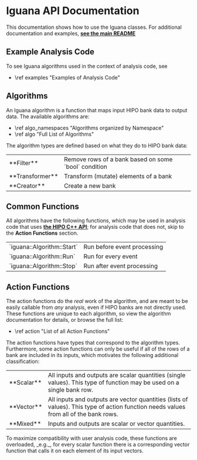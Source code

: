 <!--
This file is used as a mainpage for the API documentation,
which is generated by `doxygen`. To generate API
documentation locally, run `doxygen doc/Doxyfile`
-->

# Iguana API Documentation

This documentation shows how to use the Iguana classes.
For additional documentation and examples,
[**see the main README**](https://github.com/JeffersonLab/iguana/blob/main/README.md)

## Example Analysis Code

To see Iguana algorithms used in the context of analysis code, see

- \ref examples "Examples of Analysis Code"

## Algorithms

An Iguana algorithm is a function that maps input HIPO bank data to output data. The available algorithms are:

- \ref algo_namespaces "Algorithms organized by Namespace"
- \ref algo "Full List of Algorithms"

The algorithm types are defined based on what they do to HIPO bank data:

<table>
<tr><td> **Filter** </td><td> Remove rows of a bank based on some `bool` condition </td></tr>
<tr><td> **Transformer** </td><td> Transform (mutate) elements of a bank </td></tr>
<tr><td> **Creator** </td><td> Create a new bank </td></tr>
</table>

## Common Functions

All algorithms have the following functions, which may be used in analysis code
that uses [**the HIPO C++ API**](https://github.com/gavalian/hipo); for
analysis code that does not, skip to the **Action Functions** section.

<table>
<tr><td> `iguana::Algorithm::Start` </td><td> Run before event processing </td></tr>
<tr><td> `iguana::Algorithm::Run` </td><td> Run for every event </td></tr>
<tr><td> `iguana::Algorithm::Stop` </td><td> Run after event processing </td></tr>
</table>

## Action Functions

The action functions do the _real_ work of the algorithm, and are meant to be
easily callable from _any_ analysis, even if HIPO banks are not directly used.
These functions are unique to each algorithm, so view the algorithm
documentation for details, or browse the full list:

- \ref action "List of all Action Functions"

The action functions have types that correspond to the algorithm types.
Furthermore, some action functions can only be useful if all of the rows of a
bank are included in its inputs, which motivates the following additional
classification:
<table>
<tr><td> **Scalar** </td><td>
All inputs and outputs are scalar quantities (single values).
This type of function may be used on a single bank row.
</td></tr>
<tr><td> **Vector** </td><td>
All inputs and outputs are vector quantities (lists of values).
This type of action function needs values from all of the bank rows.
</td></tr>
<tr><td> **Mixed** </td><td>
Inputs and outputs are scalar or vector quantities.
</td></tr>
</table>
To maximize compatibility with user analysis code, these functions are
overloaded, _e.g._, for every scalar function there is a corresponding vector
function that calls it on each element of its input vectors.
